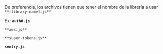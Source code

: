 De preferencia, los archivos tienen que tener el nombre de la librería a usar `**[library-name].js**`

Ex: **`auth0.js`**

`**aws.js**`

`**super-tokens.js**`

**`sentry.js`**